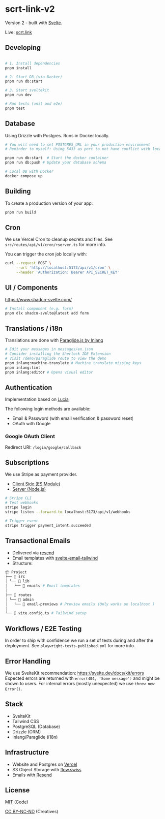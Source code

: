 # scrt-link-v2

Version 2 - built with [Svelte](https://github.com/sveltejs/cli).

Live: [scrt.link](scrt.link)

## Developing

```bash

# 1. Install dependencies
pnpm install

# 2. Start DB (via Docker)
pnpm run db:start

# 3. Start sveltekit
pnpm run dev

# Run tests (unit and e2e)
pnpm test
```

## Database

Using Drizzle with Postgres.
Runs in Docker locally.

```bash
# You will need to set POSTGRES_URL in your production environment
# Reminder to myself: Using 5433 as port to not have conflict with local Postgres: https://stackoverflow.com/a/76448218

pnpm run db:start  # Start the docker container
pnpm run db:push # Update your database schema

# Local DB with Docker
docker compose up

```

## Building

To create a production version of your app:

```bash
pnpm run build
```

## Cron

We use Vercel Cron to cleanup secrets and files.
See `src/routes/api/v1/cron/+server.ts` for more info.

You can trigger the cron job locally with:

```bash
curl --request POST \
     --url 'http://localhost:5173/api/v1/cron' \
     --header 'Authorization: Bearer API_SECRET_KEY'

```

## UI / Components

https://www.shadcn-svelte.com/

```bash
# Install component (e.g. form)
pnpm dlx shadcn-svelte@latest add form
```

## Translations / i18n

Translations are done with [Paraglide.js by Inlang](https://inlang.com/m/gerre34r/library-inlang-paraglideJs)

```bash
# Edit your messages in messages/en.json
# Consider installing the Sherlock IDE Extension
# Visit /demo/paraglide route to view the demo
pnpm inlang:machine-translate # Machine translate missing keys
pnpm inlang:lint
pnpm inlang:editor # Opens visual editor
```

## Authentication

Implementation based on [Lucia](https://v2.lucia-auth.com/database-adapters/postgres/)

The following login methods are available:

- Email & Password (with email verification & password reset)
- OAuth with Google

### Google OAuth Client

Redirect URI: `/login/google/callback`

## Subscriptions

We use Stripe as payment provider.

- [Client Side (ES Module)](https://www.npmjs.com/package/@stripe/stripe-js)
- [Server (Node.js)](https://www.npmjs.com/package/stripe)

```bash
# Stripe CLI
# Test webhooks
stripe login
stripe listen --forward-to localhost:5173/api/v1/webhooks

# Trigger event
stripe trigger payment_intent.succeeded

```

## Transactional Emails

- Delivered via [resend](https://resend.com/)
- Email templates with [svelte-email-tailwind](https://github.com/steveninety/svelte-email-tailwind)
- Structure:

```bash
📦 Project
├── 📂 src
│ └── 📂 lib
│   └── 📂 emails # Email templates
│
├── 📂 routes
│ └── 📂 admin
│   └── 📂 email-previews # Preview emails (Only works on localhost )
│
└── 📜 vite.config.ts # Tailwind setup
```

## Workflows / E2E Testing

In order to ship with confidence we run a set of tests during and after the deployment.
See `playwright-tests-published.yml` for more info.

## Error Handling

We use SvelteKit recommendation: https://svelte.dev/docs/kit/errors
Expected errors are returned with `error(404, 'Some message')` and might be shown to users. For internal errors (mostly unexpected) we use `throw new Error()`.

## Stack

- SvelteKit
- Tailwind CSS
- PostgreSQL (Database)
- Drizzle (ORM)
- Inlang/Paraglide (i18n)

## Infrastructure

- Website and Postgres on [Vercel](https://vercel.com)
- S3 Object Storage with [flow.swiss](https://flow.swiss)
- Emails with [Resend](https://resend.com)

## License

[MIT](https://opensource.org/license/mit/) (Code)

[CC BY-NC-ND](https://creativecommons.org/licenses/by-nc-nd/4.0/) (Creatives)

